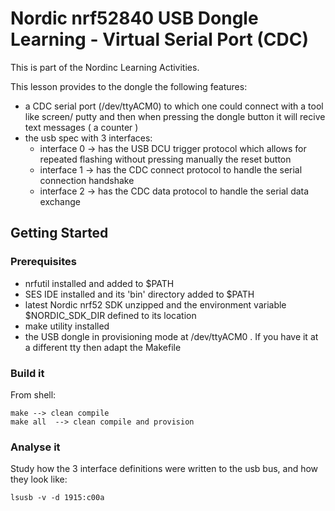 # Nordic nrf52840 USB Dongle Learning - Virtual Serial Port (CDC)


This is part of the Nordinc Learning Activities.

This lesson provides to the dongle the following features:
* a CDC serial port (/dev/ttyACM0) to which one could connect with a tool like screen/ putty and then when pressing the dongle button it will recive text messages ( a counter )
* the usb spec with 3 interfaces:
   * interface 0 -> has the USB DCU trigger protocol which allows for repeated flashing without pressing manually the reset button
   * interface 1 -> has the CDC connect protocol to handle the serial connection handshake 
   * interface 2 -> has the CDC data protocol to handle the serial data exchange 


## Getting Started

### Prerequisites

* nrfutil installed and added to $PATH
* SES IDE installed and its 'bin' directory added to $PATH
* latest Nordic nrf52 SDK unzipped and the environment variable $NORDIC_SDK_DIR defined to its location
* make utility installed
* the USB dongle in provisioning mode at /dev/ttyACM0 . If you have it at a different tty then adapt the Makefile 

### Build it

From shell:
```
make --> clean compile
make all  --> clean compile and provision 
```

### Analyse it

Study how the 3 interface definitions were written to the usb bus, and how they look like:


```
lsusb -v -d 1915:c00a
```
